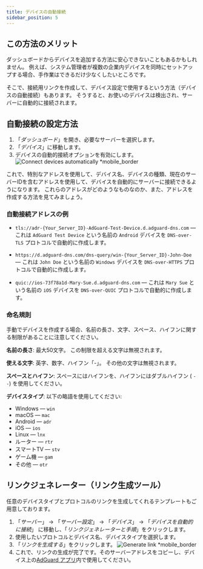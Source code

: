 ```yaml
---
title: デバイスの自動接続
sidebar_position: 5
---
```


## この方法のメリット

ダッシュボードからデバイスを追加する方法に安心できないこともあるかもしれません。 例えば、システム管理者が複数の企業内デバイスを同時にセットアップする場合、手作業はできるだけ少なくしたいところです。

そこで、接続用リンクを作成して、デバイス設定で使用するという方法（デバイスの自動接続）もあります。 そうすると、お使いのデバイスは検出され、サーバーに自動的に接続されます。

## 自動接続の設定方法

1. 「_ダッシュボード_」を開き、必要なサーバーを選択します。
2. 「_デバイス_」に移動します。
3. デバイスの自動的接続オプションを有効にします。
    ![Connect devices automatically \*mobile_border](https://cdn.adtidy.org/content/kb/dns/private/new_dns/connect/automatically_step4.png)

これで、特別なアドレスを使用して、デバイス名、デバイスの種類、現在のサーバーIDを含むアドレスを使用して、デバイスを自動的にサーバーに接続できるようになります。 これらのアドレスがどのようなものなのか、また、アドレスを作成する方法を見てみましょう。

### 自動接続アドレスの例

- `tls://adr-{Your_Server_ID}-AdGuard-Test-Device.d.adguard-dns.com` — これは `AdGuard Test Device` という名前の `Android` デバイスを `DNS-over-TLS` プロトコルで自動的に作成します。

- `https://d.adguard-dns.com/dns-query/win-{Your_Server_ID}-John-Doe` — これは `John Doe` という名前の `Windows` デバイスを `DNS-over-HTTPS` プロトコルで自動的に作成します。

- `quic://ios-73f78a1d-Mary-Sue.d.adguard-dns.com` — これは `Mary Sue` という名前の `iOS` デバイスを `DNS-over-QUIC` プロトコルで自動的に作成します。

### 命名規則

手動でデバイスを作成する場合、名前の長さ、文字、スペース、ハイフンに関する制限があることに注意してください。

**名前の長さ**: 最大50文字。 この制限を超える文字は無視されます。

**使える文字**: 英字、数字、ハイフン「-」。 その他の文字は無視されます。

**スペースとハイフン**: スペースにはハイフンを、ハイフンにはダブルハイフン ( `--`) を使用してください。

**デバイスタイプ**: 以下の略語を使用してください:

- Windows — `win`
- macOS — `mac`
- Android — `adr`
- iOS — `ios`
- Linux — `lnx`
- ルーター — `rtr`
- スマートTV — `stv`
- ゲーム機 — `gam`
- その他 — `otr`

## リンクジェネレーター（リンク生成ツール）

任意のデバイスタイプとプロトコルのリンクを生成してくれるテンプレートもご用意しております。

1. 「_サーバー_」 → 「_サーバー設定_」 → 「_デバイス_」 → 「_デバイスを自動的に接続_」 に移動し、「_リンクジェネレーターと手順_」をクリックします。
2. 使用したいプロトコルとデバイス名、デバイスタイプを選択します。
3. 「_リンクを生成する_」をクリックします。
    ![Generate link \*mobile_border](https://cdn.adtidy.org/content/kb/dns/private/new_dns/connect/automatically_step7.png)
4. これで、リンクの生成が完了です。そのサーバーアドレスをコピーし、デバイス上の[AdGuard アプリ](https://adguard.com/welcome.html)内で使用してください。
